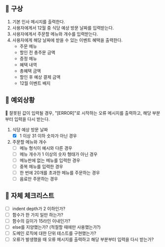 ## 📌 구상
1. 기본 인사 메시지를 출력한다.
2. 사용자에게서 12월 중 식당 예상 방문 날짜를 입력받는다.
3. 사용자에게서 주문할 메뉴와 개수를 입력받는다.
4. 사용자에게 해당 날짜에 받을 수 있는 이벤트 혜택을 출력한다.
   - 주문 메뉴
   - 할인 전 총주문 금액
   - 증정 메뉴
   - 혜택 내역
   - 총혜택 금액
   - 할인 후 예상 결제 금액
   - 12월 이벤트 배지

## 📌 예외상황
🚨 잘못된 값이 입력될 경우, "[ERROR]"로 시작하는 오류 메시지를 출력하고, 해당 부분부터 입력을 다시 받는다.

1. 식당 예상 방문 날짜
   - [x] 1 이상 31 이하 숫자가 아닌 경우
2. 주문할 메뉴와 개수
   - [ ] 메뉴 형식이 예시와 다른 경우
   - [ ] 메뉴 개수가 1 이상의 숫자 형태가 아닌 경우
   - [ ] 메뉴판에 없는 메뉴를 입력한 경우
   - [ ] 중복 메뉴를 입력한 경우
   - [ ] 한 번에 20개를 초과한 메뉴를 주문하는 경우
   - [ ] 음료만 주문하는 경우

## 📌 자체 체크리스트
- [ ] indent depth가 2 이하인가?
- [ ] 함수가 한 가지 일만 하는가?
- [ ] 함수의 길이가 15라인 이내인가?
- [ ] else를 지양했는가? (적절할 때에만 사용했는가?)
- [ ] 도메인 로직에 대한 단위 테스트를 구현했는가?
- [ ] 오류가 발생했을 때 오류 메시지를 출력하고 해당 부분부터 입력을 다시 받는가?
